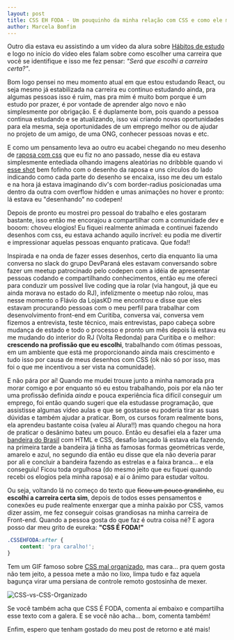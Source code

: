 ```yaml
---
layout: post
title: CSS EH FODA - Um pouquinho da minha relação com CSS e como ele me faz brilhar os olhinhos
author: Marcela Bomfim
---
```


Outro dia estava eu assistindo a um vídeo da alura sobre [Hábitos de estudo](https://www.youtube.com/watch?v=a84Hd9c1_sw) e logo no início do vídeo eles falam sobre como escolher uma carreira que você se identifique e isso me fez pensar: _"Será que escolhi a carreira certa?"_.
<!-- more -->

Bom logo pensei no meu momento atual em que estou estudando React, ou seja mesmo já estabilizada na carreira eu continuo estudando ainda, pra algumas pessoas isso é ruim, mas pra mim é muito bom porque é um estudo por prazer, é por vontade de aprender algo novo e não simplesmente por obrigação. E é duplamente bom, pois quando a pessoa continua estudando e se atualizando, isso vai criando novas oportunidades para ela mesma, seja oportunidades de um emprego melhor ou de ajudar no projeto de um amigo, de uma ONG, conhecer pessoas novas e etc.

E como um pensamento leva ao outro eu acabei chegando no meu desenho de [raposa com css](https://codepen.io/cecelabomfim/pen/qqPOdr) que eu fiz no ano passado, nesse dia eu estava simplesmente entediada olhando imagens aleatórias no dribbble quando vi [esse shot](https://dribbble.com/shots/3101741-fox-icon) bem fofinho com o desenho da raposa e uns círculos do lado indicando como cada parte do desenho se encaixa, isso me deu um estalo e na hora já estava imaginando div's com border-radius posicionadas uma dentro da outra com overflow hidden e umas animações no hover e pronto: lá estava eu "desenhando" no codepen!

Depois de pronto eu mostrei pro pessoal do trabalho e eles gostaram bastante, isso então me encorajou a compartilhar com a comunidade dev e booom: choveu elogios! Eu fiquei realmente animada e continuei fazendo desenhos com css, eu estava achando aquilo incrível: eu podia me divertir e impressionar aquelas pessoas enquanto praticava. Que foda!!

Inspirada e na onda de fazer esses desenhos, certo dia enquanto lia uma conversa no slack do grupo DevParaná eles estavam conversando sobre fazer um meetup patrocinado pelo codepen com a idéia de apresentar pessoas codando e compartilhando conhecimentos, então eu me ofereci para conduzir um possível live coding que ia rolar (via hangout, já que eu ainda morava no estado do RJ), infelizmente o meetup não rolou, mas nesse momento o Flávio da LojasKD me encontrou e disse que eles estavam procurando pessoas com o meu perfil para trabalhar com desenvolvimento front-end em Curitiba, conversa vai, conversa vem fizemos a entrevista, teste técnico, mais entrevistas, papo cabeça sobre mudança de estado e todo o processo e pronto um mês depois lá estava eu me mudando do interior do RJ (Volta Redonda) para Curitiba e o melhor: **crescendo na profissão que eu escolhi**, trabalhando com ótimas pessoas, em um ambiente que está me proporcionando ainda mais crescimento e tudo isso por causa de meus desenhos com CSS (ok não só por isso, mas foi o que me incentivou a ser vista na comunidade).

E não pára por aí! Quando me mudei trouxe junto a minha namorada pra morar comigo e por enquanto só eu estou trabalhando, pois por ela não ter uma profissão definida _ainda_ e pouca experiência fica difícil conseguir um emprego, foi então quando sugeri que ela estudasse programação, que assistisse algumas vídeo aulas e que se gostasse eu poderia tirar as suas dúvidas e também ajudar a praticar. Bom, os cursos foram realmente bons, ela aprendeu bastante coisa (valeu aí Alura!!) mas quando chegou na hora de praticar o desânimo bateu um pouco. Então eu desafiei ela a fazer uma [bandeira do Brasil](https://codepen.io/BritoMari/pen/rzeyZG) com HTML e CSS, desafio lançado lá estava ela fazendo, na primeira tarde a bandeira já tinha as famosas formas geométricas verde, amarelo e azul, no segundo dia então eu disse que ela não deveria parar por ali e concluir a bandeira fazendo as estrelas e a faixa branca... e ela conseguiu! Ficou toda orgulhosa (do mesmo jeito que eu fiquei quando recebi os elogios pela minha raposa) e aí o ânimo para estudar voltou.

Ou seja, voltando lá no começo do texto que ~~ficou um pouco grandinho~~, eu **escolhi a carreira certa sim**, depois de todos esses pensamentos e conexões eu pude realmente enxergar que a minha paixão por CSS, vamos dizer assim, me fez conseguir coisas grandiosas na minha carreira de Front-end. Quando a pessoa gosta do que faz é outra coisa né? E agora posso dar meu grito de eureka: **"CSS É FODA!"**

``` css
.CSSEHFODA:after {
    content: 'pra caralho!';
}
```

Tem um GIF famoso sobre [CSS mal organizado](https://i.imgur.com/Q3cUg29.gif), mas cara... pra quem gosta não tem jeito, a pessoa mete a mão no lixo, limpa tudo e faz aquela bagunça virar uma persiana de controle remoto gostosinha de mexer.

![CSS-vs-CSS-Organizado](/blog/images/cssvscssorganizado.gif)

Se você também acha que CSS É FODA, comenta aí embaixo e compartilha esse texto com a galera. E se você não acha... bom, comenta também! 

Enfim, espero que tenham gostado do meu post de retorno e até mais!
